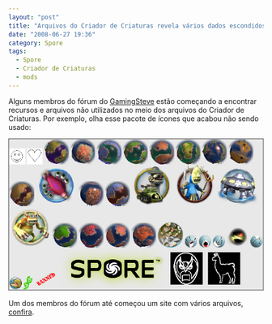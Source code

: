 ```yaml
---
layout: "post"
title: "Arquivos do Criador de Criaturas revela vários dados escondidos"
date: "2008-06-27 19:36"
category: Spore
tags:
  - Spore
  - Criador de Criaturas
  - mods
---
```


Alguns membros do fórum do [GamingSteve](http://www.gamingsteve.com/blab/index.php?topic=13204.0) estão começando a encontrar recursos e arquivos não utilizados no meio dos arquivos do Criador de Criaturas. Por exemplo, olha esse pacote de ícones que acabou não sendo usado:

![Ícones não utilizados](assets/uploads/2019/07/hiddendatabo1.png)

Um dos membros do fórum até começou um site com vários arquivos, [confira](http://spore.vg/dump/locale/).
